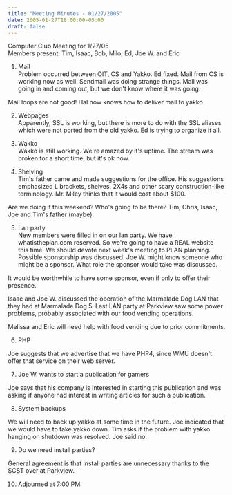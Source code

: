 ```yaml
---
title: "Meeting Minutes - 01/27/2005"
date: 2005-01-27T18:00:00-05:00
draft: false
---
```


Computer Club Meeting for 1/27/05<br>
Members present: Tim, Isaac, Bob, Milo, Ed, Joe W. and Eric<P>

1) Mail<br>
Problem occurred between OIT, CS and Yakko.  Ed fixed.  Mail from CS is working
now as well.  Sendmail was doing strange things.  Mail was going in and coming
out, but we don't know where it was going.<p>

Mail loops are not good!  Hal now knows how to deliver mail to yakko.<p>

2) Webpages<br>
Apparently, SSL is working, but there is more to do with the SSL aliases which
were not ported from the old yakko.  Ed is trying to organize it all.<p>

3) Wakko<br>
Wakko is still working.  We're amazed by it's uptime.  The stream was broken
for a short time, but it's ok now.<p>

4) Shelving<br>
Tim's father came and made suggestions for the office.  His suggestions
emphasized L brackets, shelves, 2X4s and other scary construction-like
terminology.  Mr. Miley thinks that it would cost about $100.<p>

Are we doing it this weekend?  Who's going to be there?  Tim, Chris, Isaac, Joe
and Tim's father (maybe).

5) Lan party<br>
New members were filled in on our lan party.  We have whatistheplan.com
reserved.  So we're going to have a REAL website this time.  We should devote
next week's meeting to PLAN planning.  Possible sponsorship was discussed.  Joe
W. might know someone who might be a sponsor.  What role the sponsor would take
was discussed.<p>

It would be worthwhile to have some sponsor, even if only to offer their
presence.<p>

Isaac and Joe W. discussed the operation of the Marmalade Dog LAN that they
had at Marmalade Dog 5.  Last LAN party at Parkview saw some power problems,
probably associated with our food vending operations.<p>

Melissa and Eric will need help with food vending due to prior commitments.<p>

6) PHP<br>

Joe suggests that we advertise that we have PHP4, since WMU doesn't offer that
service on their web server.<p>

7) Joe W. wants to start a publication for gamers<br>

Joe says that his company is interested in starting this publication and was 
asking if anyone had interest in writing articles for such a publication.<p>

8) System backups<br>

We will need to back up yakko at some time in the future.  Joe indicated that
we would have to take yakko down.  Tim asks if the problem with yakko hanging
on shutdown was resolved.  Joe said no.  <p>

9) Do we need install parties?<br>

General agreement is that install parties are unnecessary thanks to the SCST
over at Parkview.<p>

10) Adjourned at 7:00 PM.
